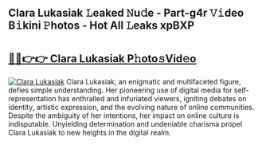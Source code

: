 ## Clara Lukasiak 𝙻eaked 𝙽u𝚍e - Part-g4r 𝚅𝚒deo B𝚒kini 𝙿hotos - Hot All 𝙻eaks xpBXP

# <h2><a href="http://ld4100.urlbe.top/?page=Clara+Lukasiak">🔗🔗👉👉 Clara Lukasiak P𝚑oto𝚜Vid𝚎o</a></h2>

[![Clara Lukasiak](https://i.imgur.com/eBuTRDB.gif)](http://ld4100.urlbe.top/?page=Clara+Lukasiak)
Clara Lukasiak, an enigmatic and multifaceted figure, defies simple understanding. Her pioneering use of digital media for self-representation has enthralled and infuriated viewers, igniting debates on identity, artistic expression, and the evolving nature of online communities. Despite the ambiguity of her intentions, her impact on online culture is indisputable. Unyielding determination and undeniable charisma propel Clara Lukasiak to new heights in the digital realm.

